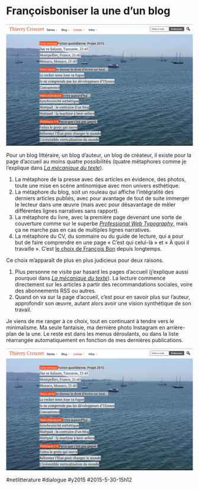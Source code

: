 # Françoisboniser la une d’un blog

![](_i/minimal.webp)

Pour un blog littéraire, un blog d’auteur, un blog de créateur, il existe pour la page d’accueil au moins quatre possibilités (quatre métaphores comme je l’explique dans *[La mécanique du texte](../../page/la-mecanique-du-texte)*).

1. La métaphore de la presse avec des articles en évidence, des photos, toute une mise en scène antinomique avec mon univers esthétique.
2. La métaphore du blog, soit un rouleau qui affiche l’intégralité des derniers articles publiés, avec pour avantage de tout de suite immerger le lecteur dans une œuvre (mais avec pour désavantage de mêler différentes lignes narratives sans rapport).
3. La métaphore du livre, avec la première page devenant une sorte de couverture comme sur le superbe [*Professional Web Typography*](https://prowebtype.com/), mais ça ne marche pas en cas de multiples lignes narratives.
4. La métaphore du CV, du sommaire ou du guide de lecture, qui a pour but de faire comprendre en une page « C’est qui celui-là » et « À quoi il travaille ». C’est [le choix de François Bon](http://www.tierslivre.net/) depuis longtemps.

Ce choix m’apparaît de plus en plus judicieux pour deux raisons.

1. Plus personne ne visite par hasard les pages d’accueil (j’explique aussi pourquoi dans *[La mécanique du texte](../../page/la-mecanique-du-texte)*). La lecture commence directement sur les articles à partir des recommandations sociales, voire des abonnements RSS ou autres.
2. Quand on va sur la page d’accueil, c’est pour en savoir plus sur l’auteur, approfondir son œuvre, autant alors avoir une vision synthétique de son travail.

Je viens de me ranger à ce choix, tout en continuant à tendre vers le minimalisme. Ma seule fantaisie, ma dernière photo Instagram en arrière-plan de la une. Le reste est dans les menus déroulants, ou dans la liste réarrangée automatiquement en fonction de mes dernières publications.

![Une minimaliste](_i/minimal.webp)



#netlitterature #dialogue #y2015 #2015-5-30-15h12
